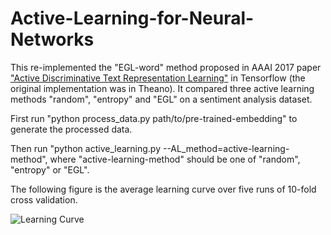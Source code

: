 # Active-Learning-for-Neural-Networks
This re-implemented the "EGL-word" method proposed in AAAI 2017 paper ["Active Discriminative Text Representation Learning"](https://arxiv.org/pdf/1606.04212.pdf) in Tensorflow (the original implementation was in Theano). It compared three active learning methods "random", "entropy" and "EGL" on a sentiment analysis dataset.

First run "python process_data.py path/to/pre-trained-embedding" to generate the processed data.

Then run "python active_learning.py --AL_method=active-learning-method", where "active-learning-method" should be one of "random", "entropy" or "EGL".

The following figure is the average learning curve over five runs of 10-fold cross validation. 

![Learning Curve](https://github.com/yezhang-xiaofan/Active-Learning-for-Neural-Networks/blob/master/results.png)
